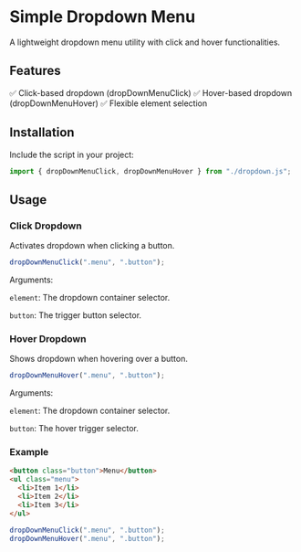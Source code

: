 # Simple Dropdown Menu
A lightweight dropdown menu utility with click and hover functionalities.

## Features
✅ Click-based dropdown (dropDownMenuClick) ✅ Hover-based dropdown (dropDownMenuHover) ✅ Flexible element selection

## Installation
Include the script in your project:

```js
import { dropDownMenuClick, dropDownMenuHover } from "./dropdown.js";
```

## Usage
### Click Dropdown
Activates dropdown when clicking a button.

```js
dropDownMenuClick(".menu", ".button");
```
Arguments:

`element`: The dropdown container selector.

`button`: The trigger button selector.

### Hover Dropdown
Shows dropdown when hovering over a button.

```js
dropDownMenuHover(".menu", ".button");
```
Arguments:

`element`: The dropdown container selector.

`button`: The hover trigger selector.

### Example
```html
<button class="button">Menu</button>
<ul class="menu">
  <li>Item 1</li>
  <li>Item 2</li>
  <li>Item 3</li>
</ul>
```

```js
dropDownMenuClick(".menu", ".button");
dropDownMenuHover(".menu", ".button");
```